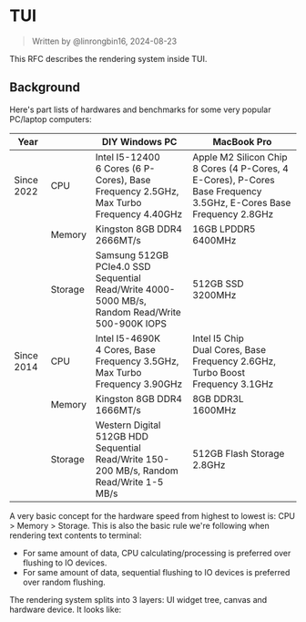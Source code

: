 # TUI

> Written by @linrongbin16, 2024-08-23

This RFC describes the rendering system inside TUI.

## Background

Here's part lists of hardwares and benchmarks for some very popular PC/laptop computers:

| Year       |         | DIY Windows PC                                                                                      | MacBook Pro                                                                                                            |
| ---------- | ------- | --------------------------------------------------------------------------------------------------- | ---------------------------------------------------------------------------------------------------------------------- |
| Since 2022 | CPU     | Intel I5-12400<br/>6 Cores (6 P-Cores), Base Frequency 2.5GHz, Max Turbo Frequency 4.40GHz          | Apple M2 Silicon Chip<br/>8 Cores (4 P-Cores, 4 E-Cores), P-Cores Base Frequency 3.5GHz, E-Cores Base Frequency 2.8GHz |
|            | Memory  | Kingston 8GB DDR4<br/>2666MT/s                                                                      | 16GB LPDDR5<br/>6400MHz                                                                                                |
|            | Storage | Samsung 512GB PCIe4.0 SSD<br/>Sequential Read/Write 4000-5000 MB/s, Random Read/Write 500-900K IOPS | 512GB SSD<br/>3200MHz                                                                                                  |
| Since 2014 | CPU     | Intel I5-4690K<br/>4 Cores, Base Frequency 3.5GHz, Max Turbo Frequency 3.90GHz                      | Intel I5 Chip<br/>Dual Cores, Base Frequency 2.6GHz, Turbo Boost Frequency 3.1GHz                                      |
|            | Memory  | Kingston 8GB DDR4<br/>1666MT/s                                                                      | 8GB DDR3L<br/>1600MHz                                                                                                  |
|            | Storage | Western Digital 512GB HDD<br/>Sequential Read/Write 150-200 MB/s, Random Read/Write 1-5 MB/s        | 512GB Flash Storage<br/>2.8GHz                                                                                         |

A very basic concept for the hardware speed from highest to lowest is: CPU > Memory > Storage. This is also the basic rule we're following when rendering text contents to terminal:

- For same amount of data, CPU calculating/processing is preferred over flushing to IO devices.
- For same amount of data, sequential flushing to IO devices is preferred over random flushing.

The rendering system splits into 3 layers: UI widget tree, canvas and hardware device. It looks like:

```text

```
